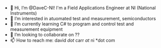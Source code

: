 - 👋 Hi, I’m @DaveC-NI! I'm a Field Applications Engineer at NI (National Instruments)
- 👀 I’m interested in atuomated test and measurement, semiconductors
- 🌱 I’m currently learning C# to program and control test and measurement equipment
- 💞️ I’m looking to collaborate on ??
- 📫 How to reach me: david *dot* carr *at* ni *dot com

<!---
DaveC-NI/DaveC-NI is a ✨ special ✨ repository because its `README.md` (this file) appears on your GitHub profile.
You can click the Preview link to take a look at your changes.
--->
